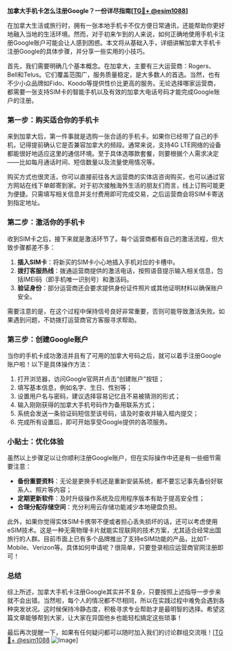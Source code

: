 **加拿大手机卡怎么注册Google？一份详尽指南[[TG💪+ @esim1088](https://t.me/s/esim1088)]**

在加拿大生活或旅行时，拥有一张本地手机卡不仅方便日常通讯，还能帮助你更好地融入当地的生活环境。然而，对于初来乍到的人来说，如何正确地使用手机卡注册Google账户可能会让人感到困惑。本文将从基础入手，详细讲解加拿大手机卡注册Google的具体步骤，并分享一些实用的小技巧。

首先，我们需要明确几个基本概念。在加拿大，主要有三大运营商：Rogers、Bell和Telus。它们覆盖范围广，服务质量稳定，是大多数人的首选。当然，也有不少小众品牌如Fido、Koodo等提供性价比更高的服务。无论选择哪家运营商，都需要一张支持SIM卡的智能手机以及有效的加拿大电话号码才能完成Google账户的注册。

### 第一步：购买适合你的手机卡

来到加拿大后，第一件事就是选购一张合适的手机卡。如果你已经带了自己的手机，记得提前确认它是否兼容加拿大的频段。通常来说，支持4G LTE网络的设备都能很好地适应这里的通信环境。至于具体选哪款套餐，则要根据个人需求决定——比如每月通话时间、短信数量以及流量使用情况等。

购买方式也很灵活，你可以直接前往各大运营商的实体店咨询购买，也可以通过官方网站在线下单邮寄到家。对于初次接触海外生活的朋友们而言，线上订购可能更为便捷。只需填写相关信息并支付费用即可完成交易，之后运营商会将SIM卡寄送到指定地址。

### 第二步：激活你的手机卡

收到SIM卡之后，接下来就是激活环节了。每个运营商都有自己的激活流程，但大致步骤都差不多：

1. **插入SIM卡**：将新买的SIM卡小心地插入手机对应的卡槽中。
2. **拨打客服热线**：拨通运营商提供的激活电话，按照语音提示输入相关信息，包括IMEI码（即手机唯一识别号）和激活码。
3. **验证身份**：部分运营商还会要求提供身份证件照片或其他证明材料以确保账户安全。

需要注意的是，在这个过程中保持信号良好非常重要，否则可能导致激活失败。如果遇到问题，不妨拨打运营商官方客服寻求帮助。

### 第三步：创建Google账户

当你的手机卡成功激活并且有了可用的加拿大号码之后，就可以着手注册Google账户啦！以下是具体操作方法：

1. 打开浏览器，访问Google官网并点击“创建账户”按钮；
2. 填写基本信息，例如名字、生日、性别等；
3. 设置用户名与密码，建议选择容易记忆且不易被猜测的形式；
4. 输入刚刚获得的加拿大手机号码作为备用联系方式；
5. 系统会发送一条验证码短信至该号码，请及时查收并输入框内提交；
6. 完成所有设置后，即可开始享受Google提供的各项服务。

### 小贴士：优化体验

虽然以上步骤足以让你顺利注册Google账户，但在实际操作中还是有一些细节需要注意：

- **备份重要资料**：无论是更换手机还是重新安装系统，都不要忘记事先备份好联系人、照片等内容；
- **定期更新软件**：及时升级操作系统及应用程序版本有助于提高安全性；
- **合理分配存储空间**：充分利用云存储功能减少本地硬盘负担。

此外，如果你觉得实体SIM卡携带不便或者担心丢失损坏的话，还可以考虑使用eSIM技术。这是一种无需物理卡片就能实现联网的技术方案，尤其适合经常出国旅行的人群。目前市面上已有多个品牌推出了支持eSIM功能的产品，比如T-Mobile、Verizon等。具体如何申请呢？很简单，只要登录相应运营商官网注册即可！

### 总结

综上所述，加拿大手机卡注册Google其实并不复杂，只要按照上述指导一步步来就不会出错。当然啦，每个人的情况都不尽相同，所以在实践过程中难免会遇到各种突发状况。这时候保持冷静态度，积极寻求专业帮助才是最明智的选择。希望这篇文章能够帮到大家，让大家在异国他乡也能轻松搞定这些琐事！

最后再次提醒一下，如果有任何疑问都可以随时加入我们的讨论群组交流哦！[[TG💪+ @esim1088](https://t.me/s/esim1088) ![Image](https://i.postimg.cc/4NQfJmqS/Snipaste-2025-05-13-00-14-12.png)]